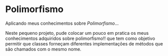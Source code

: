 # Polimorfismo
Aplicando meus conhecimentos sobre *Polimorfismo*...

Neste pequeno projeto, pude colocar um pouco em pratica os meus conhecimentos adquiridos sobre polimorfismo!! que tem como objetivo permitir que classes forneçam diferentes implementações de métodos que são chamados com o mesmo nome.
